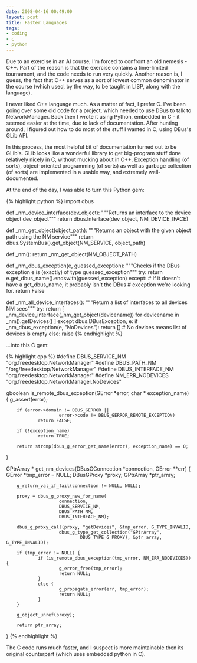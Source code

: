 ```yaml
---
date: 2008-04-16 00:49:00
layout: post
title: Faster Languages
tags:
- coding
- c
- python
---
```


Due to an exercise in an AI course, I'm forced to confront an old nemesis -
C++. Part of the reason is that the exercise contains a time-limited
tournament, and the code needs to run very quickly. Another reason is, I guess,
the fact that C++ serves as a sort of lowest common denominator in the course
(which used, by the way, to be taught in LISP, along with the language).

I never liked C++ language much. As a matter of fact, I prefer C. I've been
going over some old code for a project, which needed to use DBus to talk to
NetworkManager. Back then I wrote it using Python, embedded in C - it seemed
easier at the time, due to lack of documentation. After hunting around, I
figured out how to do most of the stuff I wanted in C, using DBus's GLib API.

In this process, the most helpful bit of documentation turned out to be GLib's.
GLib looks like a wonderful library to get big-program stuff done relatively
nicely in C, without mucking about in C++. Exception handling (of sorts),
object-oriented programming (of sorts) as well as garbage collection (of sorts)
are implemented in a usable way, and extremely well-documented.

At the end of the day, I was able to turn this Python gem:

{% highlight python %}
import dbus

def _nm_device_interface(dev_object):
    """Returns an interface to the device object dev_object"""
    return dbus.Interface(dev_object, NM_DEVICE_IFACE)

def _nm_get_object(object_path):
    """Returns an object with the given object path using the NM service"""
    return dbus.SystemBus().get_object(NM_SERVICE, object_path)

def _nm(): return _nm_get_object(NM_OBJECT_PATH)

def _nm_dbus_exception(e, guessed_exception):
    """Checks if the DBus exception e is (exactly) of type guessed_exception"""
    try:
        return e.get_dbus_name().endswith(guessed_exception)
    except:
        # If it doesn't have a get_dbus_name, it probably isn't the DBus
        # exception we're looking for.
        return False

def _nm_all_device_interfaces():
    """Return a list of interfaces to all devices NM sees"""
    try:
        return [ _nm_device_interface(_nm_get_object(devicename))
                    for devicename in _nm().getDevices() ]
    except dbus.DBusException, e:
        if _nm_dbus_exception(e, "NoDevices"):
            return [] # No devices means list of devices is empty
        else: raise
{% endhighlight %}

...into this C gem:

{% highlight cpp %}
#define DBUS_SERVICE_NM "org.freedesktop.NetworkManager"
#define DBUS_PATH_NM "/org/freedesktop/NetworkManager"
#define DBUS_INTERFACE_NM "org.freedesktop.NetworkManager"
#define NM_ERR_NODEVICES "org.freedesktop.NetworkManager.NoDevices"

gboolean is_remote_dbus_exception(GError *error, char * exception_name) {
        g_assert(error);

        if (error->domain != DBUS_GERROR ||
                        error->code != DBUS_GERROR_REMOTE_EXCEPTION)
                return FALSE;

        if (!exception_name)
                return TRUE;

        return strcmp(dbus_g_error_get_name(error), exception_name) == 0;
}

GPtrArray * get_nm_devices(DBusGConnection *connection, GError **err) {
        GError *tmp_error = NULL;
        DBusGProxy *proxy;
        GPtrArray *ptr_array;

        g_return_val_if_fail(connection != NULL, NULL);

        proxy = dbus_g_proxy_new_for_name(
                        connection,
                        DBUS_SERVICE_NM,
                        DBUS_PATH_NM,
                        DBUS_INTERFACE_NM);

        dbus_g_proxy_call(proxy, "getDevices", &tmp_error, G_TYPE_INVALID,
                        dbus_g_type_get_collection("GPtrArray",
                                DBUS_TYPE_G_PROXY), &ptr_array, G_TYPE_INVALID);

        if (tmp_error != NULL) {
                if (is_remote_dbus_exception(tmp_error, NM_ERR_NODEVICES)) {
                        g_error_free(tmp_error);
                        return NULL;
                }
                else {
                        g_propagate_error(err, tmp_error);
                        return NULL;
                }
        }

        g_object_unref(proxy);

        return ptr_array;
}
{% endhighlight %}

The C code runs much faster, and I suspect is more maintainable then its
original counterpart (which uses embedded python in C).
